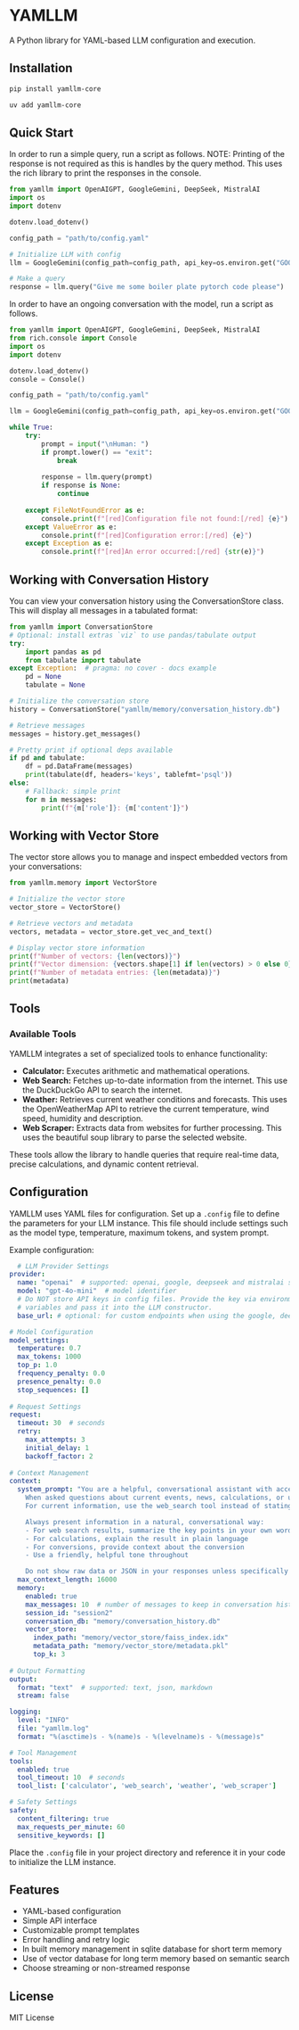 # YAMLLM

A Python library for YAML-based LLM configuration and execution.

## Installation

```bash
pip install yamllm-core
```

```bash
uv add yamllm-core
```

## Quick Start

In order to run a simple query, run a script as follows. NOTE: Printing of the response is not required as this is handles by the query method. This uses the rich library to print the responses in the console.

```python
from yamllm import OpenAIGPT, GoogleGemini, DeepSeek, MistralAI
import os
import dotenv

dotenv.load_dotenv()

config_path = "path/to/config.yaml"

# Initialize LLM with config
llm = GoogleGemini(config_path=config_path, api_key=os.environ.get("GOOGLE_API_KEY"))

# Make a query
response = llm.query("Give me some boiler plate pytorch code please")
```

In order to have an ongoing conversation with the model, run a script as follows.

```python
from yamllm import OpenAIGPT, GoogleGemini, DeepSeek, MistralAI
from rich.console import Console
import os
import dotenv

dotenv.load_dotenv()
console = Console()

config_path = "path/to/config.yaml"

llm = GoogleGemini(config_path=config_path, api_key=os.environ.get("GOOGLE_API_KEY"))

while True:
    try:          
        prompt = input("\nHuman: ")
        if prompt.lower() == "exit":
            break
        
        response = llm.query(prompt)
        if response is None:
            continue
        
    except FileNotFoundError as e:
        console.print(f"[red]Configuration file not found:[/red] {e}")
    except ValueError as e:
        console.print(f"[red]Configuration error:[/red] {e}")
    except Exception as e:
        console.print(f"[red]An error occurred:[/red] {str(e)}")
```

## Working with Conversation History

You can view your conversation history using the ConversationStore class. This will display all messages in a tabulated format:

```python
from yamllm import ConversationStore
# Optional: install extras `viz` to use pandas/tabulate output
try:
    import pandas as pd
    from tabulate import tabulate
except Exception:  # pragma: no cover - docs example
    pd = None
    tabulate = None

# Initialize the conversation store
history = ConversationStore("yamllm/memory/conversation_history.db")

# Retrieve messages
messages = history.get_messages()

# Pretty print if optional deps available
if pd and tabulate:
    df = pd.DataFrame(messages)
    print(tabulate(df, headers='keys', tablefmt='psql'))
else:
    # Fallback: simple print
    for m in messages:
        print(f"{m['role']}: {m['content']}")
```

## Working with Vector Store

The vector store allows you to manage and inspect embedded vectors from your conversations:

```python
from yamllm.memory import VectorStore

# Initialize the vector store
vector_store = VectorStore()

# Retrieve vectors and metadata
vectors, metadata = vector_store.get_vec_and_text()

# Display vector store information
print(f"Number of vectors: {len(vectors)}")
print(f"Vector dimension: {vectors.shape[1] if len(vectors) > 0 else 0}")
print(f"Number of metadata entries: {len(metadata)}")
print(metadata)
```

## Tools

### Available Tools

YAMLLM integrates a set of specialized tools to enhance functionality:

- **Calculator:** Executes arithmetic and mathematical operations.
- **Web Search:** Fetches up-to-date information from the internet. This use the DuckDuckGo API to search the internet.
- **Weather:** Retrieves current weather conditions and forecasts. This uses the OpenWeatherMap API to retrieve the current temperature, wind speed, humidity and description.
- **Web Scraper:** Extracts data from websites for further processing. This uses the beautiful soup library to parse the selected website.

These tools allow the library to handle queries that require real-time data, precise calculations, and dynamic content retrieval.

## Configuration
YAMLLM uses YAML files for configuration. Set up a `.config` file to define the parameters for your LLM instance. This file should include settings such as the model type, temperature, maximum tokens, and system prompt.

Example configuration:

```yaml
  # LLM Provider Settings
provider:
  name: "openai"  # supported: openai, google, deepseek and mistralai supported.
  model: "gpt-4o-mini"  # model identifier
  # Do NOT store API keys in config files. Provide the key via environment
  # variables and pass it into the LLM constructor.
  base_url: # optional: for custom endpoints when using the google, deepseek or mistral

# Model Configuration
model_settings:
  temperature: 0.7
  max_tokens: 1000
  top_p: 1.0
  frequency_penalty: 0.0
  presence_penalty: 0.0
  stop_sequences: []
  
# Request Settings
request:
  timeout: 30  # seconds
  retry:
    max_attempts: 3
    initial_delay: 1
    backoff_factor: 2
    
# Context Management
context:
  system_prompt: "You are a helpful, conversational assistant with access to tools. 
    When asked questions about current events, news, calculations, or unit conversions, use the appropriate tool.
    For current information, use the web_search tool instead of stating you don't have up-to-date information.

    Always present information in a natural, conversational way:
    - For web search results, summarize the key points in your own words
    - For calculations, explain the result in plain language
    - For conversions, provide context about the conversion
    - Use a friendly, helpful tone throughout

    Do not show raw data or JSON in your responses unless specifically asked to do so."
  max_context_length: 16000
  memory:
    enabled: true
    max_messages: 10  # number of messages to keep in conversation history
    session_id: "session2"
    conversation_db: "memory/conversation_history.db"
    vector_store:
      index_path: "memory/vector_store/faiss_index.idx"
      metadata_path: "memory/vector_store/metadata.pkl"
      top_k: 3
    
# Output Formatting
output:
  format: "text"  # supported: text, json, markdown
  stream: false

logging:
  level: "INFO"
  file: "yamllm.log"
  format: "%(asctime)s - %(name)s - %(levelname)s - %(message)s"

# Tool Management 
tools:
  enabled: true
  tool_timeout: 10  # seconds
  tool_list: ['calculator', 'web_search', 'weather', 'web_scraper']

# Safety Settings
safety:
  content_filtering: true
  max_requests_per_minute: 60
  sensitive_keywords: []
```

Place the `.config` file in your project directory and reference it in your code to initialize the LLM instance.

## Features

- YAML-based configuration
- Simple API interface
- Customizable prompt templates
- Error handling and retry logic
- In built memory management in sqlite database for short term memory
- Use of vector database for long term memory based on semantic search
- Choose streaming or non-streamed response

## License

MIT License

